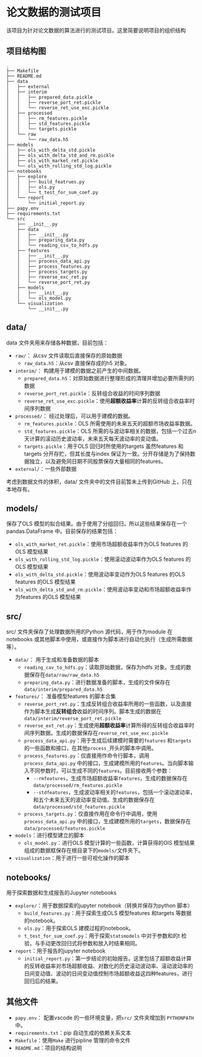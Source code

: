 # 论文数据的测试项目

该项目为针对论文数据的算法进行的测试项目。这里简要说明项目的组织结构

## 项目结构图

```shell
.
├── Makefile
├── README.md
├── data
│   ├── external
│   ├── interim
│   │   ├── prepared_data.pickle
│   │   ├── reverse_port_ret.pickle
│   │   └── reverse_ret_use_exc.pickle
│   ├── processed
│   │   ├── rm_features.pickle
│   │   ├── std_features.pickle
│   │   └── targets.pickle
│   └── raw
│       └── raw_data.h5
├── models
│   ├── ols_with_delta_std.pickle
│   ├── ols_with_delta_std_and_rm.pickle
│   ├── ols_with_market_ret.pickle
│   └── ols_with_rolling_std_log.pickle
├── notebooks
│   ├── explore
│   │   ├── build_featrues.py
│   │   ├── ols.py
│   │   └── t_test_for_sum_coef.py
│   └── report
│       └── initial_report.py
├── papy.env
├── requirements.txt
└── src
    ├── __init__.py
    ├── data
    │   ├── __init__.py
    │   ├── preparing_data.py
    │   └── reading_csv_to_hdfs.py
    ├── features
    │   ├── __init__.py
    │   ├── process_data_api.py
    │   ├── process_features.py
    │   ├── process_targets.py
    │   ├── reverse_exc_ret.py
    │   └── reverse_port_ret.py
    ├── models
    │   ├── __init__.py
    │   └── ols_model.py
    └── visualization
        └── __init__.py
```

## data/

data 文件夹用来存储各种数据，目前包括：

* `raw/`： 从csv 文件读取后直接保存的原始数据
  * `raw_data.h5`：从csv 直接保存成的h5 对象。
* `interim/`： 构建用于建模的数据之前产生的中间数据。
  * `prepared_data.h5`：对原始数据进行整理形成的清理并增加必要所需列的数据
  * `reverse_port_ret.pickle`：反转组合收益的时间序列数据
  * `reverse_ret_use_exc.pickle`：使用**超额收益率**计算的反转组合收益率时间序列数据
* `processed/`： 经过处理后，可以用于建模的数据。
  * `rm_features.pickle`：OLS 所需使用的未来五天的超额市场收益率数据。
  * `std_features.pickle`：OLS 所需的与波动率相关的数据，包括一个过去n 天计算的滚动历史波动率，未来五天每天波动率的变动值。
  * `targets.pickle`：用于OLS 回归时所使用的targets
  虽然features 和targets 分开存贮，但其长度与index 保证为一致。分开存储是为了保持数据独立，以及避免同日期不同股票保存大量相同的features。
* `external/`：一些外部数据

考虑到数据文件的体积，data/ 文件夹中的文件目前暂未上传到GitHub  上，只在本地存有。

## models/

保存了OLS 模型的拟合结果。由于使用了分组回归，所以这些结果保存在一个pandas.DataFrame 中。目前保存的结果包括：

* `ols_with_market_ret.pickle`：使用市场超额收益率作为OLS features 的OLS 模型结果
* `ols_with_rolling_std_log.pickle`：使用滚动波动率作为OLS features 的OLS 模型结果
* `ols_with_delta_std.pickle`：使用波动率变动作为OLS features 的OLS features 的OLS 模型结果
* `ols_with_delta_std_and_rm.pickle`：使用波动率变动和市场超额收益率作为features 的OLS 模型结果

## src/

src/ 文件夹保存了处理数据所用的Python 源代码，用于作为module 在notebooks 或其他脚本中使用，或直接作为脚本进行自动化执行（生成所需数据等）。

* `data/`： 用于生成和准备数据的脚本
  * `reading_cav_to_hdfs.py`：读取原始数据，保存为hdfs 对象。生成的数据保存在`data/raw/raw_data.h5`
  * `preparing_data.py`：进行数据准备的脚本，生成的文件保存在`data/interim/prepared_data.h5`
* `features/`： 准备模型features 的脚本合集
  * `reverse_port_ret.py`：生成反转组合收益率所用的一些函数，以及直接作为脚本生成**反转组合**收益的时间序列。脚本生成的数据在`data/interim/reverse_port_ret.pickle`
  * `reverse_ext_ret.py`：生成使用**超额收益率**计算所得的反转组合收益率时间序列数据。生成的数据保存在`reverse_ret_use_exc.pickle`
  * `process_data_api.py`：用于生成后续建模时需要的`features` 和`targets` 的一些函数和接口，在其他`process_`开头的脚本中调用。
  * `process_features.py`：仅直接用作命令行脚本，调用`process_data_api.py` 中的接口，生成建模所用的`features`。当向脚本输入不同参数时，可以生成不同的`features`。目前接收两个参数：
    * `--rmfeatures`，生成市场超额收益率`features`，生成的数据保存在`data/processed/rm_features.pickle`
    * `--stdfeatures`，生成波动率相关的`features`，包括一个滚动波动率，和五个未来五天的波动率变动值。生成的数据保存在`data/processed/std_features.pickle`
  * `process_targets.py`：仅直接作用在命令行中调用，使用`process_data_api.py` 中的接口，生成建模所用的`targets`，数据保存在`data/processed/features.pickle`
* `models`：进行模型建立的脚本
  * `ols_model.py`：进行OLS 模型计算的一些函数，计算获得的OlS 模型结果组成的数据框保存在根目录下的`models/`文件夹下。
* `visualization`：用于进行一些可视化操作的脚本

## notebooks/

用于探索数据和生成报告的Jupyter notebooks

* `explore/`：用于数据探索的jupyter notebook（转换并保存为python 脚本）
  * `build_features.py`：用于探索生成OLS 模型features 和targets 等数据的notebook。
  * `ols.py`：用于探索OLS 建模过程的notebook。
  * `t_test_for_sum_coef.py`：用于探索`statsmodels` 中对于参数和的t 检验，与手动更改回归式将参数和放入时结果相同。
* `report`：用于报告的jupyter notebook
  * `initial_report.py`：第一步结论的初始报告。这里包括了超额收益计算的反转收益率对市场超额收益、对数化的历史滚动波动率、滚动波动率的日间变动值、波动的日间变动值控制市场超额收益这四种features，进行回归后的结果。

## 其他文件

* `papy.env`： 配置vscode 的一些环境变量，把`src/` 文件夹增加到 `PYTHONPATH` 中。
* `requirements.txt`：pip 自动生成的依赖关系文本
* `Makefile`：使用`Make` 进行pipline 管理的命令文件
* `README.md`：项目的结构说明
